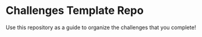 # Challenges Template Repo

Use this repository as a guide to organize the challenges that you complete!